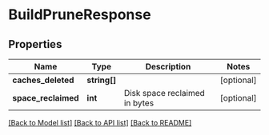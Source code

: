 # BuildPruneResponse

## Properties
Name | Type | Description | Notes
------------ | ------------- | ------------- | -------------
**caches_deleted** | **string[]** |  | [optional] 
**space_reclaimed** | **int** | Disk space reclaimed in bytes | [optional] 

[[Back to Model list]](../README.md#documentation-for-models) [[Back to API list]](../README.md#documentation-for-api-endpoints) [[Back to README]](../README.md)


